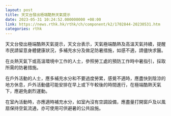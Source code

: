 ```yaml
---
layout: post
title: 天文台發出極端酷熱天氣提示
date: 2023-05-31 10:24:52.000000000 +08:00
link: https://news.rthk.hk/rthk/ch/component/k2/1702844-20230531.htm
categories: rthk
---
```


天文台發出極端酷熱天氣提示，天文台表示，天氣極端酷熱及高溫天氣持續，提醒市民請留意身體健康狀況，多補充水分及做足防暑措施，如感不適，請儘快求醫。

在炎熱天氣下或高溫環境中工作的人士，參照勞工處的預防工作時中暑指引，採取所需的防暑措施。

在戶外活動的人士，應多補充水分和不要過度勞累，感覺不適時，應盡快到陰涼的地方休息，戶外活動儘可能安排在早上或下午較後的時間進行，在極端酷熱天氣下，應避免劇烈運動。

在室內活動時，亦應適時補充水分，如室內沒有空調設備，應盡量打開窗戶及以風扇保持空氣流通，亦可使用可供避暑的公共設施。
